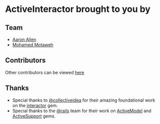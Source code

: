 # ActiveInteractor brought to you by

## Team

- [Aaron Allen](https://github.com/aaronmallen)
- [Mohamed Motaweh](https://github.com/mohameddiaa27)

## Contributors

Other contributors can be viewed [here](https://github.com/aaronmallen/activeinteractor/graphs/contributors)

## Thanks

- Special thanks to [@collectiveidea](https://github.com/collectiveidea) for their amazing foundational work on
  the [interactor](https://github.com/collectiveidea/interactor) gem.
- Special thanks to the [@rails](https://github.com/rails) team for their work on
  [ActiveModel](https://github.com/rails/rails/tree/master/activemodel) and
  [ActiveSupport](https://github.com/rails/rails/tree/master/activesupport) gems.
